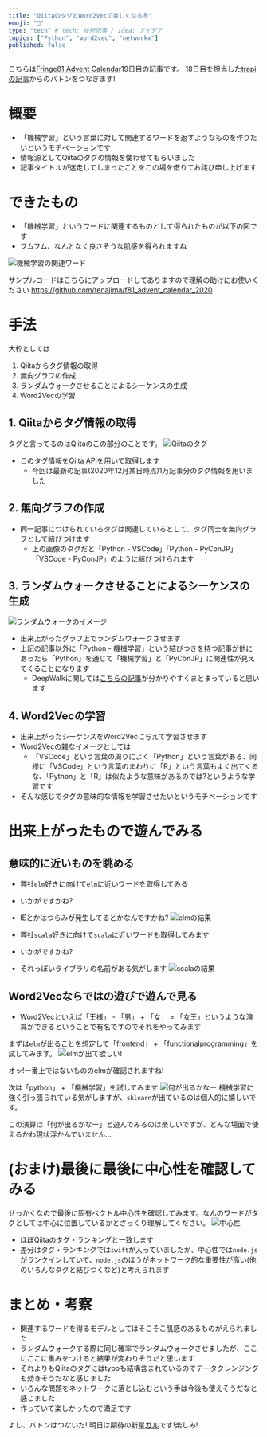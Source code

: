 ```yaml
---
title: "QiitaのタグとWord2Vecで楽しくなる冬"
emoji: "🎅"
type: "tech" # tech: 技術記事 / idea: アイデア
topics: ["Python", "word2vec", "networkx"]
published: false
---
```


こちらは[Fringe81 Advent Calendar](https://qiita.com/advent-calendar/2020/fringe81)19日目の記事です。
18日目を担当した[trapiの記事](https://zenn.dev/trapi/articles/dataflow_python)からのバトンをつなぎます!

# 概要

- 「機械学習」という言葉に対して関連するワードを返すようなものを作りたいというモチベーションです
- 情報源としてQiitaのタグの情報を使わせてもらいました
- 記事タイトルが迷走してしまったことをこの場を借りてお詫び申し上げます

# できたもの

- 「機械学習」というワードに関連するものとして得られたものが以下の図です
- フムフム、なんとなく良さそうな肌感を得られますね

![機械学習の関連ワード](https://storage.googleapis.com/zenn-user-upload/3fcqeco2aapd49r15vi8nhbaqr4j)

サンプルコードはこちらにアップロードしてありますので理解の助けにお使いください
https://github.com/tenajima/f81_advent_calendar_2020

# 手法

大枠としては
1. Qiitaからタグ情報の取得
2. 無向グラフの作成
3. ランダムウォークさせることによるシーケンスの生成
4. Word2Vecの学習

## 1. Qiitaからタグ情報の取得

タグと言ってるのはQiitaのこの部分のことです。
![Qiitaのタグ](https://storage.googleapis.com/zenn-user-upload/36agdub6fwynkfssk5modj7b1w42)

- このタグ情報を[Qiita API](https://qiita.com/api/v2/docs)を用いて取得します
  - 今回は最新の記事(2020年12月某日時点)1万記事分のタグ情報を用いました

## 2. 無向グラフの作成

- 同一記事につけられているタグは関連しているとして、タグ同士を無向グラフとして結びつけます
  - 上の画像のタグだと「Python - VSCode」「Python - PyConJP」「VSCode - PyConJP」のように結びつけられます

## 3. ランダムウォークさせることによるシーケンスの生成

![ランダムウォークのイメージ](https://cdn-ak.f.st-hatena.com/images/fotolife/n/netres/20180706/20180706030104.png)
- 出来上がったグラフ上でランダムウォークさせます
- 上記の記事以外に「Python - 機械学習」という結びつきを持つ記事が他にあったら「Python」を通じて「機械学習」と「PyConJP」に関連性が見えてくることになります
  - DeepWalkに関しては[こちらの記事](https://netres-bigdata.hatenablog.com/entry/2018/07/06/042240)が分かりやすくまとまっていると思います

## 4. Word2Vecの学習

- 出来上がったシーケンスをWord2Vecに与えて学習させます
- Word2Vecの雑なイメージとしては
  - 「VSCode」という言葉の周りによく「Python」という言葉がある、同様に「VSCode」という言葉のまわりに「R」という言葉もよく出てくるな、「Python」と「R」は似たような意味があるのでは?というような学習です
- そんな感じでタグの意味的な情報を学習させたいというモチベーションです


# 出来上がったもので遊んでみる

## 意味的に近いものを眺める

- 弊社`elm`好きに向けて`elm`に近いワードを取得してみる
- いかがですかね?
- IEとかはつらみが発生してるとかなんですかね?
![elmの結果](https://storage.googleapis.com/zenn-user-upload/ouukkx3f4t63zjp2w85omqpf3i06)

- 弊社`scala`好きに向けて`scala`に近いワードも取得してみます
- いかがですかね?
- それっぽいライブラリの名前がある気がします
![scalaの結果](https://storage.googleapis.com/zenn-user-upload/pomx9uye45rea0m5g9no3ycuztrd)

## Word2Vecならではの遊びで遊んで見る

- Word2Vecといえば「王様」 - 「男」 + 「女」 = 「女王」というような演算ができるということで有名ですのでそれをやってみます

まずは`elm`が出ることを想定して「frontend」 + 「functionalprogramming」を試してみます。
![elmが出て欲しい!](https://storage.googleapis.com/zenn-user-upload/sfwino3vqgf40icdslkkhtphrf7b)

オッ!一番上ではないもののelmが確認されますね!

次は「python」 + 「機械学習」を試してみます
![何が出るかなー](https://storage.googleapis.com/zenn-user-upload/im5abgpo0nhz54f185mqf6wjkp27)
機械学習に強く引っ張られている気がしますが、`sklearn`が出ているのは個人的に嬉しいです。

この演算は「何が出るかなー」と遊んでみるのは楽しいですが、どんな場面で使えるかわ現状浮かんでいません...

# (おまけ)最後に最後に中心性を確認してみる

せっかくなので最後に固有ベクトル中心性を確認してみます。なんのワードがタグとしては中心に位置しているかとざっくり理解してください。
![中心性](https://storage.googleapis.com/zenn-user-upload/a3ihsco0s4iqgroaj0p1jgabkuo8)
- ほぼQiitaのタグ・ランキングと一致します
- 差分はタグ・ランキングでは`swift`が入っていましたが、中心性では`node.js`がランクインしていて、`node.js`のほうがネットワーク的な重要性が高い(他のいろんなタグと結びつくなど)と考えられます

# まとめ・考察

- 関連するワードを得るモデルとしてはそこそこ肌感のあるものがえられました
- ランダムウォークする際に同じ確率でランダムウォークさせましたが、ここにここに重みをつけると結果が変わりそうだと思います
- それよりもQiitaのタグにはtypoも結構含まれているのでデータクレンジングも効きそうだなと感じました
- いろんな問題をネットワークに落とし込むという手は今後も使えそうだなと感じました
- 作っていて楽しかったので満足です

よし、バトンはつないだ!
明日は期待の新星[ガル](https://qiita.com/gal1996)です!楽しみ!
